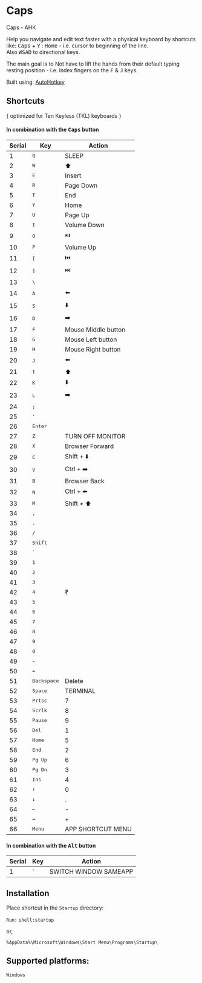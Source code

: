 # Caps
Caps - AHK

Help you navigate and edit text faster with a physical keyboard by shortcuts like: <kbd>Caps</kbd> + <kbd>Y</kbd> : <kbd>Home</kbd> - i.e. cursor to beginning of the line.  
Also <kbd>W</kbd><kbd>S</kbd><kbd>A</kbd><kbd>D</kbd> to directional keys.

The main goal is to Not have to lift the hands from their default typing resting position - i.e. index fingers on the <kbd>F</kbd> & <kbd>J</kbd> keys.

Built using: [AutoHotkey](https://www.autohotkey.com)


## Shortcuts

{ optimized for Ten Keyless (TKL) keyboards }

#### In combination with the <kbd>Caps</kbd> button
| Serial | Key | Action |
|--------|-----|--------|
1|<kbd>Q</kbd>|SLEEP
2|<kbd>W</kbd>|⬆️
3|<kbd>E</kbd>|Insert
4|<kbd>R</kbd>|Page Down
5|<kbd>T</kbd>|End
6|<kbd>Y</kbd>|Home
7|<kbd>U</kbd>|Page Up
8|<kbd>I</kbd>|Volume Down
9|<kbd>O</kbd>|⏯️
10|<kbd>P</kbd>|Volume Up
11|<kbd>[</kbd>|⏮️
12|<kbd>]</kbd>|⏭️
13|<kbd>\\</kbd>
14|<kbd>A</kbd>|⬅️
15|<kbd>S</kbd>|⬇️
16|<kbd>D</kbd>|➡️
17|<kbd>F</kbd>|Mouse Middle button
18|<kbd>G</kbd>|Mouse Left button
19|<kbd>H</kbd>|Mouse Right button
20|<kbd>J</kbd>|⬅️
21|<kbd>I</kbd>|⬆️
22|<kbd>K</kbd>|⬇️
23|<kbd>L</kbd>|➡️
24|<kbd>;</kbd>|
25|<kbd>'</kbd>|
26|<kbd>Enter</kbd>|
27|<kbd>Z</kbd>|TURN OFF MONITOR
28|<kbd>X</kbd>|Browser Forward
29|<kbd>C</kbd>|Shift + ⬇️
30|<kbd>V</kbd>|Ctrl + ➡️
31|<kbd>B</kbd>|Browser Back
32|<kbd>N</kbd>|Ctrl + ⬅️
33|<kbd>M</kbd>|Shift + ⬆️
34|<kbd>,</kbd>
35|<kbd>.</kbd>
36|<kbd>/</kbd>
37|<kbd>Shift</kbd>
38|<kbd>`</kbd>
39|<kbd>1</kbd>
40|<kbd>2</kbd>
41|<kbd>3</kbd>
42|<kbd>4</kbd>|₹
43|<kbd>5</kbd>
44|<kbd>6</kbd>
45|<kbd>7</kbd>
46|<kbd>8</kbd>
47|<kbd>9</kbd>
48|<kbd>0</kbd>
49|<kbd>-</kbd>
50|<kbd>=</kbd>
51|<kbd>Backspace</kbd>|Delete
52|<kbd>Space</kbd>|TERMINAL
53|<kbd>Prtsc</kbd>|7
54|<kbd>Scrlk</kbd>|8
55|<kbd>Pause</kbd>|9
56|<kbd>Del</kbd>|1
57|<kbd>Home</kbd>|5
58|<kbd>End</kbd>|2
59|<kbd>Pg Up</kbd>|6
60|<kbd>Pg Dn</kbd>|3
61|<kbd>Ins</kbd>|4
62|<kbd>↑</kbd>|0
63|<kbd>↓</kbd>|.
64|<kbd>←</kbd>|-
65|<kbd>→</kbd>|+
66|<kbd>Menu</kbd>|APP SHORTCUT MENU

#### In combination with the <kbd>Alt</kbd> button
| Serial | Key | Action |
|--------|-----|--------|
1|<kbd>`</kbd>|SWITCH WINDOW SAMEAPP


## Installation

Place shortcut in the `Startup` directory:

 `Run:`  `shell:startup`

or,

	%AppData%\Microsoft\Windows\Start Menu\Programs\Startup\





## Supported platforms:
`Windows`
